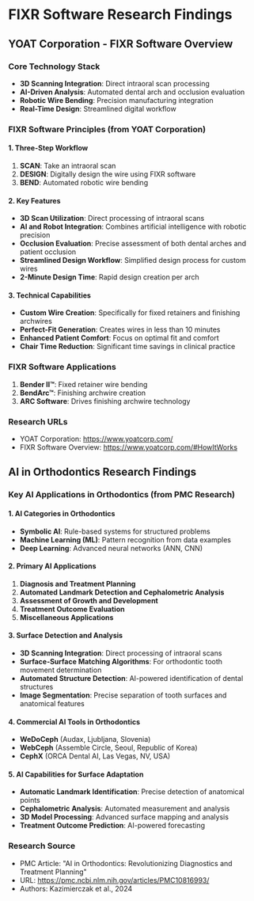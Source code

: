 # FIXR Software Research Findings

## YOAT Corporation - FIXR Software Overview

### Core Technology Stack
- **3D Scanning Integration**: Direct intraoral scan processing
- **AI-Driven Analysis**: Automated dental arch and occlusion evaluation
- **Robotic Wire Bending**: Precision manufacturing integration
- **Real-Time Design**: Streamlined digital workflow

### FIXR Software Principles (from YOAT Corporation)

#### 1. Three-Step Workflow
1. **SCAN**: Take an intraoral scan
2. **DESIGN**: Digitally design the wire using FIXR software
3. **BEND**: Automated robotic wire bending

#### 2. Key Features
- **3D Scan Utilization**: Direct processing of intraoral scans
- **AI and Robot Integration**: Combines artificial intelligence with robotic precision
- **Occlusion Evaluation**: Precise assessment of both dental arches and patient occlusion
- **Streamlined Design Workflow**: Simplified design process for custom wires
- **2-Minute Design Time**: Rapid design creation per arch

#### 3. Technical Capabilities
- **Custom Wire Creation**: Specifically for fixed retainers and finishing archwires
- **Perfect-Fit Generation**: Creates wires in less than 10 minutes
- **Enhanced Patient Comfort**: Focus on optimal fit and comfort
- **Chair Time Reduction**: Significant time savings in clinical practice

### FIXR Software Applications
1. **Bender II™**: Fixed retainer wire bending
2. **BendArc™**: Finishing archwire creation
3. **ARC Software**: Drives finishing archwire technology

### Research URLs
- YOAT Corporation: https://www.yoatcorp.com/
- FIXR Software Overview: https://www.yoatcorp.com/#HowItWorks


## AI in Orthodontics Research Findings

### Key AI Applications in Orthodontics (from PMC Research)

#### 1. AI Categories in Orthodontics
- **Symbolic AI**: Rule-based systems for structured problems
- **Machine Learning (ML)**: Pattern recognition from data examples
- **Deep Learning**: Advanced neural networks (ANN, CNN)

#### 2. Primary AI Applications
1. **Diagnosis and Treatment Planning**
2. **Automated Landmark Detection and Cephalometric Analysis**
3. **Assessment of Growth and Development**
4. **Treatment Outcome Evaluation**
5. **Miscellaneous Applications**

#### 3. Surface Detection and Analysis
- **3D Scanning Integration**: Direct processing of intraoral scans
- **Surface-Surface Matching Algorithms**: For orthodontic tooth movement determination
- **Automated Structure Detection**: AI-powered identification of dental structures
- **Image Segmentation**: Precise separation of tooth surfaces and anatomical features

#### 4. Commercial AI Tools in Orthodontics
- **WeDoCeph** (Audax, Ljubljana, Slovenia)
- **WebCeph** (Assemble Circle, Seoul, Republic of Korea)
- **CephX** (ORCA Dental AI, Las Vegas, NV, USA)

#### 5. AI Capabilities for Surface Adaptation
- **Automatic Landmark Identification**: Precise detection of anatomical points
- **Cephalometric Analysis**: Automated measurement and analysis
- **3D Model Processing**: Advanced surface mapping and analysis
- **Treatment Outcome Prediction**: AI-powered forecasting

### Research Source
- PMC Article: "AI in Orthodontics: Revolutionizing Diagnostics and Treatment Planning"
- URL: https://pmc.ncbi.nlm.nih.gov/articles/PMC10816993/
- Authors: Kazimierczak et al., 2024
